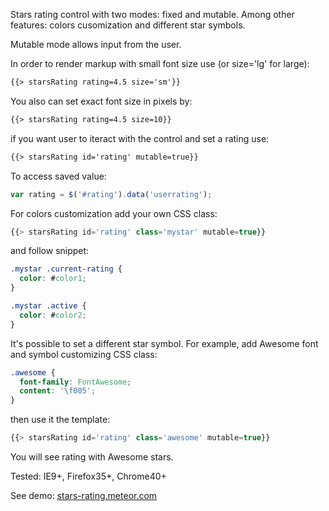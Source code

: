 Stars rating control with two modes: fixed and mutable.
Among other features: colors cusomization and different star symbols.

Mutable mode allows input from the user.

In order to render markup with small font size use (or size='lg' for large):
````html
{{> starsRating rating=4.5 size='sm'}}
````
You also can set exact font size in pixels by:
````html
{{> starsRating rating=4.5 size=10}}
````
if you want user to iteract with the control and set a rating use:
````html
{{> starsRating id='rating' mutable=true}}
````
To access saved value:
````js
var rating = $('#rating').data('userrating');
````
For colors customization add your own CSS class:
````js
{{> starsRating id='rating' class='mystar' mutable=true}}
````
and follow snippet:
````css
.mystar .current-rating {
  color: #color1;
}

.mystar .active {
  color: #color2;
}
````
It's possible to set a different star symbol.
For example, add Awesome font and symbol customizing CSS class:
````css
.awesome {
  font-family: FontAwesome;
  content: '\f005';
}
````
then use it the template:
````js
{{> starsRating id='rating' class='awesome' mutable=true}}
````
You will see rating with Awesome stars.

Tested: IE9+, Firefox35+, Chrome40+

See demo: [stars-rating.meteor.com](http://stars-rating.meteor.com)
